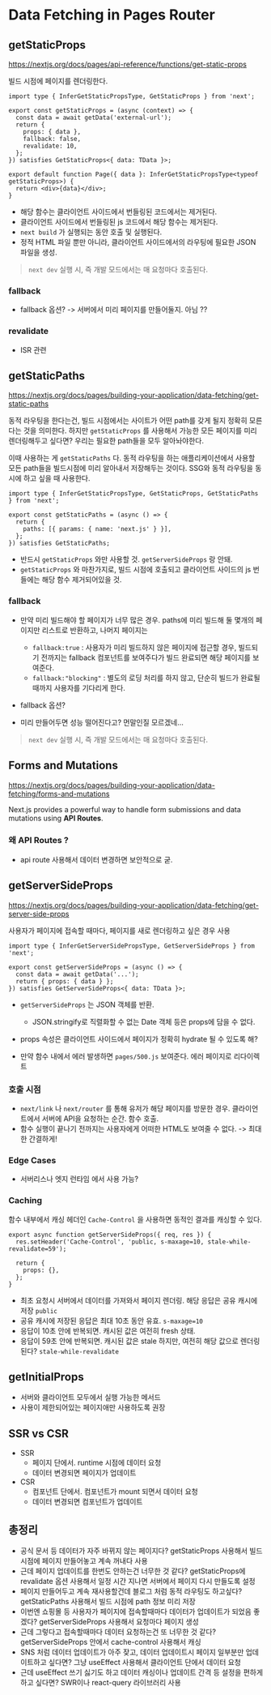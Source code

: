 # Data Fetching in Pages Router

## getStaticProps

https://nextjs.org/docs/pages/api-reference/functions/get-static-props

빌드 시점에 페이지를 렌더링한다.

```tsx
import type { InferGetStaticPropsType, GetStaticProps } from 'next';

export const getStaticProps = (async (context) => {
  const data = await getData('external-url');
  return {
    props: { data },
    fallback: false,
    revalidate: 10,
  };
}) satisfies GetStaticProps<{ data: TData }>;

export default function Page({ data }: InferGetStaticPropsType<typeof getStaticProps>) {
  return <div>{data}</div>;
}
```

- 해당 함수는 클라이언트 사이드에서 번들링된 코드에서는 제거된다.
- 클라이언트 사이드에서 번들링된 js 코드에서 해당 함수는 제거된다.
- `next build` 가 실행되는 동안 호출 및 실행된다.
- 정적 HTML 파일 뿐만 아니라, 클라이언트 사이드에서의 라우팅에 필요한 JSON 파일을 생성.

> `next dev` 실행 시, 즉 개발 모드에서는 매 요청마다 호출된다.

### fallback

- fallback 옵션? -> 서버에서 미리 페이지를 만들어둘지. 아님 ??

### revalidate

- ISR 관련

## getStaticPaths

https://nextjs.org/docs/pages/building-your-application/data-fetching/get-static-paths

동적 라우팅을 한다는건, 빌드 시점에서는 사이트가 어떤 path를 갖게 될지 정확히 모른다는 것을 의미한다. 하지만 `getStaticProps` 를 사용해서 가능한 모든 페이지를 미리 렌더링해두고 싶다면? 우리는 필요한 path들을 모두 알아놔야한다.

이때 사용하는 게 `getStaticPaths` 다. 동적 라우팅을 하는 애플리케이션에서 사용할 모든 path들을 빌드시점에 미리 알아내서 저장해두는 것이다. SSG와 동적 라우팅을 동시에 하고 싶을 때 사용한다.

```tsx
import type { InferGetStaticPropsType, GetStaticProps, GetStaticPaths } from 'next';

export const getStaticPaths = (async () => {
  return {
    paths: [{ params: { name: 'next.js' } }],
  };
}) satisfies GetStaticPaths;
```

- 반드시 `getStaticProps` 와만 사용할 것. `getServerSideProps` 랑 안돼.
- `getStaticProps` 와 마찬가지로, 빌드 시점에 호출되고 클라이언트 사이드의 js 번들에는 해당 함수 제거되어있을 것.

### fallback

- 만약 미리 빌드해야 할 페이지가 너무 많은 경우. paths에 미리 빌드해 둘 몇개의 페이지만 리스트로 반환하고, 나머지 페이지는 
  - `fallback:true` : 사용자가 미리 빌드하지 않은 페이지에 접근할 경우, 빌드되기 전까지는 fallback 컴포넌트를 보여주다가 빌드 완료되면 해당 페이지를 보여준다.
  - `fallback:"blocking"` : 별도의 로딩 처리를 하지 않고, 단순히 빌드가 완료될때까지 사용자를 기다리게 한다. 

- fallback 옵션?
- 미리 만들어두면 성능 떨어진다고? 먼말인질 모르겠네...

> `next dev` 실행 시, 즉 개발 모드에서는 매 요청마다 호출된다.

## Forms and Mutations

https://nextjs.org/docs/pages/building-your-application/data-fetching/forms-and-mutations

Next.js provides a powerful way to handle form submissions and data mutations using **API Routes**.

### 왜 API Routes ?

- api route 사용해서 데이터 변경하면 보안적으로 굳.

## getServerSideProps

https://nextjs.org/docs/pages/building-your-application/data-fetching/get-server-side-props

사용자가 페이지에 접속할 때마다, 페이지를 새로 렌더링하고 싶은 경우 사용

```tsx
import type { InferGetServerSidePropsType, GetServerSideProps } from 'next';

export const getServerSideProps = (async () => {
  const data = await getData('...');
  return { props: { data } };
}) satisfies GetServerSideProps<{ data: TData }>;
```

- `getServerSideProps` 는 JSON 객체를 반환.
  - JSON.stringify로 직렬화할 수 없는 Date 객체 등은 props에 담을 수 없다. 

- props 속성은 클라이언트 사이드에서 페이지가 정확히 hydrate 될 수 있도록 해?
- 만약 함수 내에서 에러 발생하면 `pages/500.js` 보여준다. 에러 페이지로 리다이렉트

### 호출 시점

- `next/link` 나 `next/router` 를 통해 유저가 해당 페이지를 방문한 경우. 클라이언트에서 서버에 API을 요청하는 순간. 함수 호출.
- 함수 실행이 끝나기 전까지는 사용자에게 어떠한 HTML도 보여줄 수 없다. -> 최대한 간결하게!

### Edge Cases

- 서버리스나 엣지 런타임 에서 사용 가능?

### Caching

함수 내부에서 캐싱 헤더인 `Cache-Control` 을 사용하면 동적인 결과를 캐싱할 수 있다.

```tsx
export async function getServerSideProps({ req, res }) {
  res.setHeader('Cache-Control', 'public, s-maxage=10, stale-while-revalidate=59');

  return {
    props: {},
  };
}
```

- 최초 요청시 서버에서 데이터를 가져와서 페이지 렌더링. 해당 응답은 공유 캐시에 저장 `public`
- 공유 캐시에 저장된 응답은 최대 10초 동안 유효. `s-maxage=10`
- 응답이 10초 안에 반복되면. 캐시된 값은 여전히 fresh 상태.
- 응답이 59초 안에 반복되면. 캐시된 값은 stale 하지만, 여전히 해당 값으로 렌더링된다? `stale-while-revalidate`

## getInitialProps

- 서버와 클라이언트 모두에서 실행 가능한 메서드 
- 사용이 제한되어있는 페이지애만 사용하도록 권장



## SSR vs CSR

- SSR
  - 페이지 단에서. runtime 시점에 데이터 요청
  - 데이터 변경되면 페이지가 업데이트
- CSR
  - 컴포넌트 단에서. 컴포넌트가 mount 되면서 데이터 요청
  - 데이터 변경되면 컴포넌트가 업데이트

## 총정리

- 공식 문서 등 데이터가 자주 바뀌지 않는 페이지다? getStaticProps 사용해서 빌드 시점에 페이지 만들어놓고 계속 꺼내다 사용
- 근데 페이지 업데이트를 한번도 안하는건 너무한 것 같다? getStaticProps에 revalidate 옵션 사용해서 일정 시간 지나면 서버에서 페이지 다시 만들도록 설정
- 페이지 만들어두고 계속 재사용할건데 블로그 처럼 동적 라우팅도 하고싶다?getStaticPaths 사용해서 빌드 시점에 path 정보 미리 저장
- 이번엔 쇼핑몰 등 사용자가 페이지에 접속할때마다 데이터가 업데이트가 되었음 좋겠다? getServerSideProps 사용해서 요청마다 페이지 생성
- 근데 그렇다고 접속할때마다 데이터 요청하는건 또 너무한 것 같다? getServerSideProps 안에서 cache-control 사용해서 캐싱
- SNS 처럼 데이터 업데이트가 아주 잦고, 데이터 업데이트시 페이지 일부분만 업데이트하고 싶다면? 그냥 useEffect 사용해서 클라이언트 단에서 데이터 요청
- 근데 useEffect 쓰기 싫기도 하고 데이터 캐싱이나 업데이트 간격 등 설정을 편하게 하고 싶다면? SWR이나 react-query 라이브러리 사용
